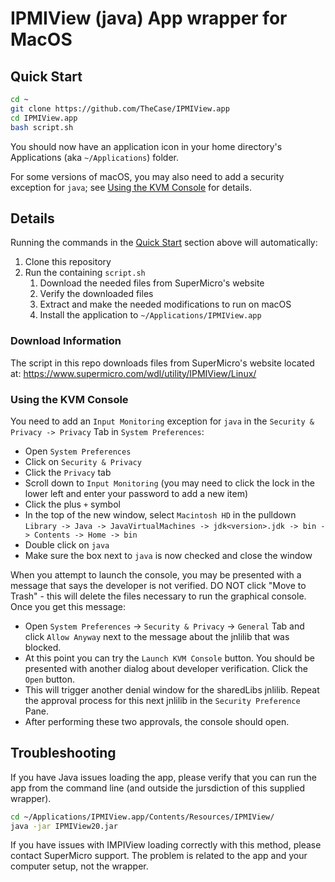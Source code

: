 # IPMIView (java) App wrapper for MacOS

## Quick Start

```bash
cd ~
git clone https://github.com/TheCase/IPMIView.app
cd IPMIView.app
bash script.sh
```

You should now have an application icon in your home directory's Applications (aka `~/Applications`) folder.

For some versions of macOS, you may also need to add a security exception for `java`; see [Using the KVM Console](#using-the-kvm-console) for details.

## Details

Running the commands in the [Quick Start](#quick-start) section above will automatically:

1) Clone this repository
2) Run the containing `script.sh`
    1) Download the needed files from SuperMicro's website
    2) Verify the downloaded files
    3) Extract and make the needed modifications to run on macOS
    4) Install the application to `~/Applications/IPMIView.app`

### Download Information

The script in this repo downloads files from SuperMicro's website located at: https://www.supermicro.com/wdl/utility/IPMIView/Linux/

### Using the KVM Console

You need to add an `Input Monitoring` exception for `java` in the `Security & Privacy -> Privacy` Tab in `System Preferences`:

- Open `System Preferences`
- Click on `Security & Privacy`
- Click the `Privacy` tab
- Scroll down to `Input Monitoring` (you may need to click the lock in the lower left and enter your password to add a new item)
- Click the plus `+` symbol
- In the top of the new window, select `Macintosh HD` in the pulldown `Library -> Java -> JavaVirtualMachines -> jdk<version>.jdk -> bin -> Contents -> Home -> bin`
- Double click on `java`
- Make sure the box next to `java` is now checked and close the window

When you attempt to launch the console, you may be presented with a message that says the developer is not verified. DO NOT click "Move to Trash" - this will delete the files necessary to run the graphical console. Once you get this message:

- Open `System Preferences` -> `Security & Privacy` -> `General` Tab and click `Allow Anyway` next to the message about the jnlilib that was blocked.
- At this point you can try the `Launch KVM Console` button. You should be presented with another dialog about developer verification. Click the `Open` button.
- This will trigger another denial window for the sharedLibs jnlilib. Repeat the approval process for this next jnlilib in the `Security Preference` Pane.
- After performing these two approvals, the console should open.

## Troubleshooting

If you have Java issues loading the app, please verify that you can run the app from the command line (and outside the jursdiction of this supplied wrapper).

```bash
cd ~/Applications/IPMIView.app/Contents/Resources/IPMIView/
java -jar IPMIView20.jar
```

If you have issues with IMPIView loading correctly with this method, please contact SuperMicro support. The problem is related to the app and your computer setup, not the wrapper.
